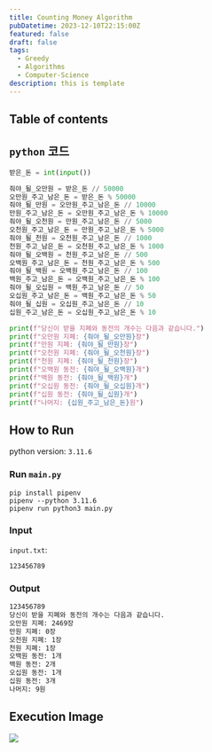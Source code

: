 ```yaml
---
title: Counting Money Algorithm
pubDatetime: 2023-12-10T22:15:00Z
featured: false
draft: false
tags:
  - Greedy
  - Algorithms
  - Computer-Science
description: this is template
---
```


## Table of contents

## `python` 코드

```python
받은_돈 = int(input())

줘야_될_오만원 = 받은_돈 // 50000
오만원_주고_남은_돈 = 받은_돈 % 50000
줘야_될_만원 = 오만원_주고_남은_돈 // 10000
만원_주고_남은_돈 = 오만원_주고_남은_돈 % 10000
줘야_될_오천원 = 만원_주고_남은_돈 // 5000
오천원_주고_남은_돈 = 만원_주고_남은_돈 % 5000
줘야_될_천원 = 오천원_주고_남은_돈 // 1000
천원_주고_남은_돈 = 오천원_주고_남은_돈 % 1000
줘야_될_오백원 = 천원_주고_남은_돈 // 500
오백원_주고_남은_돈 = 천원_주고_남은_돈 % 500
줘야_될_백원 = 오백원_주고_남은_돈 // 100
백원_주고_남은_돈 = 오백원_주고_남은_돈 % 100
줘야_될_오십원 = 백원_주고_남은_돈 // 50
오십원_주고_남은_돈 = 백원_주고_남은_돈 % 50
줘야_될_십원 = 오십원_주고_남은_돈 // 10
십원_주고_남은_돈 = 오십원_주고_남은_돈 % 10

print(f"당신이 받을 지폐와 동전의 개수는 다음과 같습니다.")
print(f"오만원 지폐: {줘야_될_오만원}장")
print(f"만원 지폐: {줘야_될_만원}장")
print(f"오천원 지폐: {줘야_될_오천원}장")
print(f"천원 지폐: {줘야_될_천원}장")
print(f"오백원 동전: {줘야_될_오백원}개")
print(f"백원 동전: {줘야_될_백원}개")
print(f"오십원 동전: {줘야_될_오십원}개")
print(f"십원 동전: {줘야_될_십원}개")
print(f"나머지: {십원_주고_남은_돈}원")

```

## How to Run

python version: `3.11.6`

### Run `main.py`

```
pip install pipenv
pipenv --python 3.11.6
pipenv run python3 main.py
```

### Input

`input.txt`:

```
123456789
```

### Output

```zsh
123456789
당신이 받을 지폐와 동전의 개수는 다음과 같습니다.
오만원 지폐: 2469장
만원 지폐: 0장
오천원 지폐: 1장
천원 지폐: 1장
오백원 동전: 1개
백원 동전: 2개
오십원 동전: 1개
십원 동전: 3개
나머지: 9원
```

## Execution Image

![](https://res.cloudinary.com/gyunseo-blog/image/upload/f_auto/v1702214249/image_ls4but.png)
